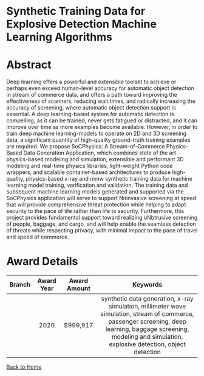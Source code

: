 
Synthetic Training Data for Explosive Detection Machine Learning Algorithms
===========================================================================

# Abstract


Deep learning offers a powerful and extensible toolset to achieve or perhaps even exceed human-level accuracy for automatic object detection in stream of commerce data, and offers a path toward improving the effectiveness of scanners, reducing wait times, and radically increasing the accuracy of screening, where automatic object detection support is essential. A deep learning-based system for automatic detection is compelling, as it can be trained, never gets fatigued or distracted, and it can improve over time as more examples become available. However, in order to train deep machine learning-models to operate on 2D and 3D screening data, a significant quantity of high-quality ground-truth training examples are required. We propose SoCPhysics: A Stream-of-Commerce Physics-Based Data Generation Application, which combines state of the art physics-based modeling and simulation, extensible and performant 3D modeling and real-time physics libraries, light-weight Python code wrappers, and scalable container-based architectures to produce high-quality, physics-based x-ray and mmw synthetic training data for machine learning model training, verification and validation. The training data and subsequent machine learning models generated and supported via the SoCPhysics application will serve to support Nninvasive screening at speed that will provide comprehensive threat protection while helping to adapt security to the pace of life rather than life to security. Furthermore, this project provides fundamental support toward realizing uNbtrusive screening of people, baggage, and cargo, and will help enable the seamless detection of threats while respecting privacy, with minimal impact to the pace of travel and speed of commerce.  

# Award Details

|Branch|Award Year|Award Amount|Keywords|
| :---: | :---: | :---: | :---: |
||2020|$999,917|synthetic data generation, x-ray simulation, millimeter wave simulation, stream of commerce, passenger screening, deep learning, baggage screening, modeling and simulation, explosive detection, object detection|
  
  


[Back to Home](https://github.com/chrischow/dod_sbir_awards/Reports/DJ/#1797)